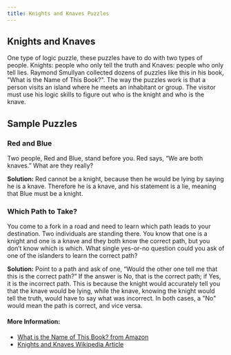 ```yaml
---
title: Knights and Knaves Puzzles
---
```

## Knights and Knaves

One type of logic puzzle, these puzzles have to do with two types of people. Knights: people who only tell the truth and Knaves: people who only tell lies. Raymond Smullyan collected dozens of puzzles like this in his book, "What is the Name of This Book?". 
The way the puzzles work is that a person visits an island where he meets an inhabitant or group. The visitor must use his logic skills to figure out who is the knight and who is the knave. 

## Sample Puzzles

### Red and Blue

Two people, Red and Blue, stand before you. Red says, “We are both knaves.” What are they really? 

**Solution:** Red cannot be a knight, because then he would be lying by saying he is a knave. Therefore he is a knave, and his statement is a lie, meaning that Blue must be a knight.

### Which Path to Take?

You come to a fork in a road and need to learn which path leads to your destination. Two individuals are standing there. You know that one is a knight and one is a knave and they both know the correct path, but you don’t know which is which. What single yes-or-no question could you ask of one of the islanders to learn the correct path?

**Solution:** Point to a path and ask of one, “Would the other one tell me that this is the correct path?” If the answer is No, that is the correct path; if Yes, it is the incorrect path. This is because the knight would accurately tell you that the knave would be lying, while the knave, knowing the knight would tell the truth, would have to say what was incorrect. In both cases, a "No" would mean the path is correct, and vice versa.

<!-- The article goes here, in GitHub-flavored Markdown. Feel free to add YouTube videos, images, and CodePen/JSBin embeds  -->

#### More Information:
* <a href='https://www.amazon.com/gp/product/0486481980/ref=as_li_qf_sp_asin_il_tl?ie=UTF8&camp=1789&creative=9325&creativeASIN=0486481980&linkCode=as2&tag=brenconl05-20&linkId=UU6GFKPWEKZFK2XG' target='_blank' rel='nofollow'>What is the Name of This Book? from Amazon</a>
* <a href='https://en.wikipedia.org/wiki/Knights_and_Knaves' target='_blank' rel='nofollow'>Knights and Knaves Wikipedia Article</a>


